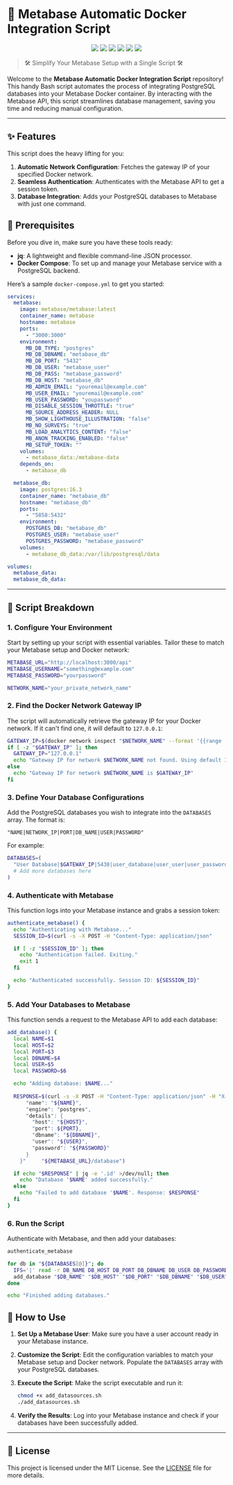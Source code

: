 # 🚀 Metabase Automatic Docker Integration Script

<p align="center">
  <img src="https://img.shields.io/badge/Metabase-509EE3.svg?style=for-the-badge&logo=Metabase&logoColor=white"/>
  <img src="https://img.shields.io/badge/PostgreSQL-4169E1.svg?style=for-the-badge&logo=PostgreSQL&logoColor=white"/>
  <img src="https://img.shields.io/badge/shell_script-%23121011.svg?style=for-the-badge&logo=gnu-bash&logoColor=white"/>
  <img src="https://img.shields.io/badge/Linux-FCC624.svg?style=for-the-badge&logo=Linux&logoColor=black"/>
  <img src="https://img.shields.io/badge/Docker-2496ED.svg?style=for-the-badge&logo=Docker&logoColor=white"/>
  <img src="https://img.shields.io/badge/GNU%20Bash-4EAA25.svg?style=for-the-badge&logo=GNU-Bash&logoColor=white"/>
</p>


> 🛠️ Simplify Your Metabase Setup with a Single Script 🛠️

Welcome to the **Metabase Automatic Docker Integration Script** repository! This handy Bash script automates the process of integrating PostgreSQL databases into your Metabase Docker container. By interacting with the Metabase API, this script streamlines database management, saving you time and reducing manual configuration.

---

## ✨ Features

This script does the heavy lifting for you:
1. **Automatic Network Configuration**: Fetches the gateway IP of your specified Docker network.
2. **Seamless Authentication**: Authenticates with the Metabase API to get a session token.
3. **Database Integration**: Adds your PostgreSQL databases to Metabase with just one command.

## 🚨 Prerequisites

Before you dive in, make sure you have these tools ready:
- **jq**: A lightweight and flexible command-line JSON processor.
- **Docker Compose**: To set up and manage your Metabase service with a PostgreSQL backend.

Here’s a sample `docker-compose.yml` to get you started:

```yaml
services:
  metabase:
    image: metabase/metabase:latest
    container_name: metabase
    hostname: metabase
    ports:
      - "3000:3000"
    environment:
      MB_DB_TYPE: "postgres"
      MB_DB_DBNAME: "metabase_db"
      MB_DB_PORT: "5432"
      MB_DB_USER: "metabase_user"
      MB_DB_PASS: "metabase_password"
      MB_DB_HOST: "metabase_db"
      MB_ADMIN_EMAIL: "youremail@example.com"
      MB_USER_EMAIL: "youremail@example.com"
      MB_USER_PASSWORD: "youpassword"
      MB_DISABLE_SESSION_THROTTLE: "true"
      MB_SOURCE_ADDRESS_HEADER: NULL
      MB_SHOW_LIGHTHOUSE_ILLUSTRATION: "false"
      MB_NO_SURVEYS: "true"
      MB_LOAD_ANALYTICS_CONTENT: "false"
      MB_ANON_TRACKING_ENABLED: "false"
      MB_SETUP_TOKEN: ""
    volumes:
      - metabase_data:/metabase-data
    depends_on:
      - metabase_db

  metabase_db:
    image: postgres:16.3
    container_name: "metabase_db"
    hostname: "metabase_db"
    ports:
      - "5858:5432"
    environment:
      POSTGRES_DB: "metabase_db"
      POSTGRES_USER: "metabase_user"
      POSTGRES_PASSWORD: "metabase_password"
    volumes:
      - metabase_db_data:/var/lib/postgresql/data

volumes:
  metabase_data:
  metabase_db_data:
```

---

## 📝 Script Breakdown

### 1. Configure Your Environment

Start by setting up your script with essential variables. Tailor these to match your Metabase setup and Docker network:

```bash
METABASE_URL="http://localhost:3000/api"
METABASE_USERNAME="something@example.com"
METABASE_PASSWORD="yourpassword"

NETWORK_NAME="your_private_network_name"
```

### 2. Find the Docker Network Gateway IP

The script will automatically retrieve the gateway IP for your Docker network. If it can't find one, it will default to `127.0.0.1`:

```bash
GATEWAY_IP=$(docker network inspect "$NETWORK_NAME" --format '{{range .IPAM.Config}}{{.Gateway}}{{end}}')
if [ -z "$GATEWAY_IP" ]; then
  GATEWAY_IP="127.0.0.1"
  echo "Gateway IP for network $NETWORK_NAME not found. Using default IP $GATEWAY_IP."
else
  echo "Gateway IP for network $NETWORK_NAME is $GATEWAY_IP"
fi
```

### 3. Define Your Database Configurations

Add the PostgreSQL databases you wish to integrate into the `DATABASES` array. The format is:

```
"NAME|NETWORK_IP|PORT|DB_NAME|USER|PASSWORD"
```

For example:

```bash
DATABASES=(
  "User Database|$GATEWAY_IP|5438|user_database|user_user|user_password"
  # Add more databases here
)
```

### 4. Authenticate with Metabase

This function logs into your Metabase instance and grabs a session token:

```bash
authenticate_metabase() {
  echo "Authenticating with Metabase..."
  SESSION_ID=$(curl -s -X POST -H "Content-Type: application/json"     -d "{"username": "${METABASE_USERNAME}", "password": "${METABASE_PASSWORD}"}"     "${METABASE_URL}/session" | jq -r '.id')

  if [ -z "$SESSION_ID" ]; then
    echo "Authentication failed. Exiting."
    exit 1
  fi

  echo "Authenticated successfully. Session ID: ${SESSION_ID}"
}
```

### 5. Add Your Databases to Metabase

This function sends a request to the Metabase API to add each database:

```bash
add_database() {
  local NAME=$1
  local HOST=$2
  local PORT=$3
  local DBNAME=$4
  local USER=$5
  local PASSWORD=$6

  echo "Adding database: $NAME..."
  
  RESPONSE=$(curl -s -X POST -H "Content-Type: application/json" -H "X-Metabase-Session: ${SESSION_ID}"     -d "{
      "name": "${NAME}",
      "engine": "postgres",
      "details": {
        "host": "${HOST}",
        "port": ${PORT},
        "dbname": "${DBNAME}",
        "user": "${USER}",
        "password": "${PASSWORD}"
      }
    }"     "${METABASE_URL}/database")

  if echo "$RESPONSE" | jq -e '.id' >/dev/null; then
    echo "Database '$NAME' added successfully."
  else
    echo "Failed to add database '$NAME'. Response: $RESPONSE"
  fi
}
```

### 6. Run the Script

Authenticate with Metabase, and then add your databases:

```bash
authenticate_metabase

for db in "${DATABASES[@]}"; do
  IFS='|' read -r DB_NAME DB_HOST DB_PORT DB_DBNAME DB_USER DB_PASSWORD <<< "$db"
  add_database "$DB_NAME" "$DB_HOST" "$DB_PORT" "$DB_DBNAME" "$DB_USER" "$DB_PASSWORD"
done

echo "Finished adding databases."
```

## 🚀 How to Use

1. **Set Up a Metabase User**: Make sure you have a user account ready in your Metabase instance.

2. **Customize the Script**: Edit the configuration variables to match your Metabase setup and Docker network. Populate the `DATABASES` array with your PostgreSQL databases.

3. **Execute the Script**: Make the script executable and run it:

    ```bash
    chmod +x add_datasources.sh
    ./add_datasources.sh
    ```

4. **Verify the Results**: Log into your Metabase instance and check if your databases have been successfully added.

---

## 📜 License

This project is licensed under the MIT License. See the [LICENSE](LICENSE) file for more details.
